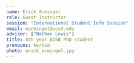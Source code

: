 ```yaml
---
name: Erick Armingol
role: Guest Instructor
session: "International Student Info Session"
email: earmingol@ucsd.edu
advisor: ["Nathan Lewis"]
title: 5th year BISB PhD student
pronouns: he/him
photo: erick_armingol.jpg
---
```

